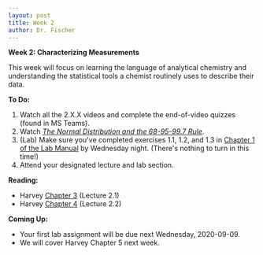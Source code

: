 ```yaml
---
layout: post
title: Week 2
author: Dr. Fischer
---
```


**Week 2: Characterizing Measurements**

This week will focus on learning the language of analytical chemistry and understanding the statistical tools a chemist routinely uses to describe their data.

**To Do:**

1. Watch all the 2.X.X videos and complete the end-of-video quizzes (found in MS Teams).
1. Watch [*The Normal Distribution and the 68-95-99.7 Rule*](https://youtu.be/mtbJbDwqWLE).
1. (Lab) Make sure you've completed exercises 1.1, 1.2, and 1.3 in [Chapter 1 of the Lab Manual]({{site.url}}/chem370/lab-manual/getting-started-in-r.html) by Wednesday night.  (There's nothing to turn in this time!)
1. Attend your designated lecture and lab section.

**Reading:**

- Harvey [Chapter 3](https://chem.libretexts.org/Bookshelves/Analytical_Chemistry/Book%3A_Analytical_Chemistry_2.1_(Harvey)/03%3A__The_Vocabulary_of_Analytical_Chemistry) (Lecture 2.1)
- Harvey [Chapter 4](https://chem.libretexts.org/Bookshelves/Analytical_Chemistry/Book%3A_Analytical_Chemistry_2.1_(Harvey)/04%3A_Evaluating_Analytical_Data) (Lecture 2.2)

**Coming Up:**

- Your first lab assignment will be due next Wednesday, 2020-09-09.
- We will cover Harvey Chapter 5 next week.
